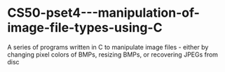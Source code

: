 # CS50-pset4---manipulation-of-image-file-types-using-C
A series of programs written in C to manipulate image files - either by changing pixel colors of BMPs, resizing BMPs, or recovering JPEGs from disc
